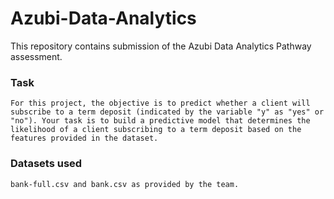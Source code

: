 # Azubi-Data-Analytics
This repository contains submission of the Azubi Data Analytics Pathway assessment.

### Task
```
For this project, the objective is to predict whether a client will subscribe to a term deposit (indicated by the variable "y" as "yes" or "no"). Your task is to build a predictive model that determines the likelihood of a client subscribing to a term deposit based on the features provided in the dataset.
```

### Datasets used
```
bank-full.csv and bank.csv as provided by the team.
```

